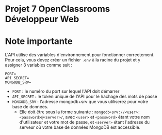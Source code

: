 # Projet 7 OpenClassrooms Développeur Web

# Note importante
L'API utilise des variables d'environnement pour fonctionner correctement.
Pour cela, vous devez créer un fichier `.env` à la racine du projet et y assigner 3 variables comme suit :
```
PORT=
API_SECRET=
MONGODB_SRV=
```

* `PORT` : le numéro du port sur lequel l'API doit démarrer
* `API_SECRET` : le token unique de l'API pour le hachage des mots de passe
* `MONGODB_SRV` : l'adresse mongodb+srv que vous utiliserez pour votre base de données.
  * Elle doit être sous la forme suivante : `mongodb+srv://<user>:<password>@<server>/`, avec `<user>` et `<password>` étant votre nom d'utilisateur et votre mot de passe, et `<server>` étant l'adresse du serveur où votre base de données MongoDB est accessible.
